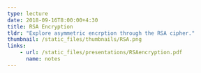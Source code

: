 ```yaml
---
type: lecture
date: 2018-09-16T8:00:00+4:30
title: RSA Encryption
tldr: "Explore asymmetric encrption through the RSA cipher."
thumbnail: /static_files/thumbnails/RSA.png
links: 
    - url: /static_files/presentations/RSAencryption.pdf
      name: notes
---
```

